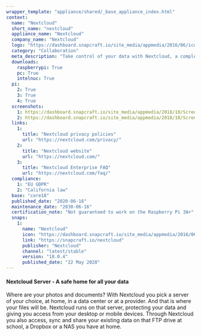 ```yaml
---
wrapper_template: "appliance/shared/_base_appliance_index.html"
context:
  name: "Nextcloud"
  short_name: "nextcloud"
  appliance_name: "Nextcloud"
  company_name: "Nextcloud"
  logo: "https://dashboard.snapcraft.io/site_media/appmedia/2016/06/icon.svg_1.png"
  category: "Collaboration"
  meta_description: "Take control of your data with Nextcloud, a completely integrated on-premises platform for online content collaboration and data storage out of the box."
  downloads:
    raspberrypi: True
    pc: True
    intelnuc: True
  pi:
    2: True
    3: True
    4: True
  screenshots:
    1: https://dashboard.snapcraft.io/site_media/appmedia/2018/10/Screenshot_from_2018-10-26_09-49-46.png
    2: https://dashboard.snapcraft.io/site_media/appmedia/2018/10/Screenshot_from_2018-10-26_09-48-50.png
  links:
    1:
      title: "Nextcloud privacy policies"
      url: "https://nextcloud.com/privacy/"
    2:
      title: "Nextcloud website"
      url: "https://nextcloud.com/"
    3:
      title: "Nextcloud Enterprise FAQ"
      url: "https://nextcloud.com/faq/"
  compliance:
    1: "EU GDPR"
    2: "California law"
  base: "core18"
  published_date: "2020-06-16"
  maintenance_date: "2030-06-16"
  certification_note: "Not guaranteed to work on the Raspberry Pi 3A+"
  snaps:
    1:
      name: "Nextcloud"
      icon: "https://dashboard.snapcraft.io/site_media/appmedia/2016/06/icon.svg_1.png"
      link: "https://snapcraft.io/nextcloud"
      publisher: "Nextcloud"
      channel: "latest/stable"
      version: "18.0.4"
      published_date: "22 May 2020"
---
```


#### Nextcloud Server - A safe home for all your data

Where are your photos and documents? With Nextcloud you pick a server of your choice, at home, in a data center or at a provider. And that is where your files will be. Nextcloud runs on that server, protecting your data and giving you access from your desktop or mobile devices. Through Nextcloud you also access, sync and share your existing data on that FTP drive at school, a Dropbox or a NAS you have at home.
